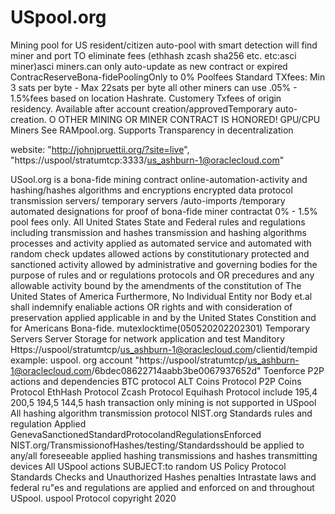 # USpool.org
Mining pool for US resident/citizen auto-pool with smart detection will find miner and port TO eliminate fees (ethhash zcash sha256 etc. etc:asci miner)asci miners.can only auto-update as new contract or expired ContracReserveBona-fidePoolingOnly to 0% Poolfees Standard TXfees: Min 3 sats per byte - Max 22sats per byte all other miners can use .05% - 1.5%fees  based on location Hashrate. Customery Txfees of origin residency. Available after account creation/approvedTemporary auto-creation.  O OTHER MINING OR MINER CONTRACT IS HONORED! GPU/CPU Miners See RAMpool.org. Supports Transparency in decentralization

website: "http://johnjpruettii.org/?site=live",
         "https://uspool/stratumtcp:3333/us_ashburn-1@oraclecloud.com"

USool.org is a bona-fide mining contract online-automation-activity and hashing/hashes algorithms and encryptions encrypted data protocol transmission servers/ temporary servers /auto-imports /temporary automated designations for proof of bona-fide miner contractat 0% - 1.5% pool fees only. All United States State and Federal rules and regulations including transmission and hashes transmission and hashing algorithms processes and activity applied as automated service and automated with random check updates allowed actions by constitutionary protected and sanctioned activity allowed by administrative and governing  bodies for the purpose of rules and or regulations protocols and OR precedures and any allowable activity bound by the amendments of the constitution of The United States of America Furthermore, No Individual Entity nor Body et.al shall indemnify enaliable actions OR rights and with consideration of preservation applied applicable in and by the United States Constition and for Americans Bona-fide. 
mutexlocktime(050520202202301)
Temporary Servers Server Storage for network application and test Manditory Https://uspool/stratumtcp/us_ashburn-1@oraclecloud.com/clientid/tempid example: uspool. org account "https://uspool/stratumtcp/us_ashburn-1@oraclecloud.com/6bdec08622714aabb3be0067937652d" Toenforce P2P actions and dependencies BTC protocol ALT Coins Protocol P2P Coins Protocol EthHash Protocol Zcash Protocol Equihash Protocol include 195,4 200,5 194,5 144,5 hash transaction only mining is not supported in USpool All hashing algorithm transmission protocol NIST.org Standards rules and regulation Applied GenevaSanctionedStandardProtocolandRegulationsEnforced NIST.org/TransmissionofHashes/testing/Standardsshould be applied to any/all foreseeable applied hashing transmissions and hashes transmitting devices All USpool actions SUBJECT:to random US Policy Protocol Standards Checks and Unauthorized Hashes penalties Intrastate laws and federal ru"es and regulations are applied and enforced on and throughout USpool. uspool Protocol copyright 2020
